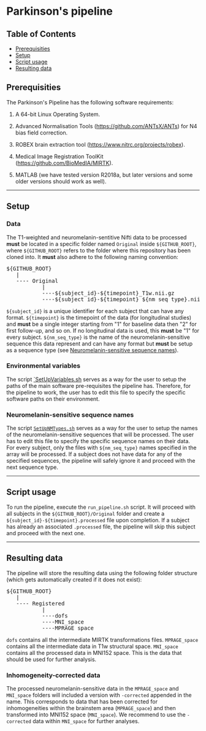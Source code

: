 # Parkinson's pipeline

## Table of Contents

* [Prerequisities](#prerequisities)
* [Setup](#setup)
* [Script usage](#script-usage)
* [Resulting data](#resulting-data)

<a id="prerequisities"></a>
## Prerequisities

The Parkinson's Pipeline has the following software requirements:

1. A 64-bit Linux Operating System.

2. Advanced Normalisation Tools (https://github.com/ANTsX/ANTs) for N4 bias field correction.

3. ROBEX brain extraction tool (https://www.nitrc.org/projects/robex).

4. Medical Image Registration ToolKit (https://github.com/BioMedIA/MIRTK).

5. MATLAB (we have tested version R2018a, but later versions and some older versions should work as well).

-----

<a id="setup"></a>
## Setup

### Data

The T1-weighted and neuromelanin-sentitive Nifti data to be processed **must** be located in a specific folder named `Original` inside `${GITHUB_ROOT}`, where `${GITHUB_ROOT}` refers to the folder where this repository has been cloned into. It **must** also adhere to the following naming convention:

<pre>
${GITHUB_ROOT}
   |
   ---- Original
           |
           ----${subject_id}-${timepoint}_T1w.nii.gz
           ----${subject_id}-${timepoint}_${nm_seq_type}.nii.gz
</pre>

`${subject_id}` is a unique identifier for each subject that can have any format.
`${timepoint}` is the timepoint of the data (for longitudinal studies) and **must** be a single integer starting from "1" for baseline data then "2" for first follow-up, and so on. If no longitudinal data is used, this **must** be "1" for every subject.
`${nm_seq_type}` is the name of the neuromelanin-sensitive sequence this data represent and can have any format but **must** be setup as a sequence type (see [Neuromelanin-sensitive sequence names](#neuromelanin-sensitive-sequence-names)).

### Environmental variables

The script [`SetUpVariables.sh](https://github.com/SPMIC-UoN/parkinsons_pipeline/blob/main/setup/SetUpVariables.sh) serves as a way for the user to setup the paths of the main software pre-requisites the pipeline has. Therefore, for the pipeline to work, the user has to edit this file to specify the specific software paths on their environment.

<a id="neuromelanin-sensitive-sequence-names"></a>
### Neuromelanin-sensitive sequence names

The script [`SetUpNMTypes.sh`](https://github.com/SPMIC-UoN/parkinsons_pipeline/blob/main/setup/SetUpNMTypes.sh) serves as a way for the user to setup the names of the neuromelanin-sensitive sequences that will be processed. The user has to edit this file to specify the specific sequence names on their data. For every subject, only the files with `${nm_seq_type}` names specified in the array will be processed. If a subject does not have data for any of the specified sequences, the pipeline will safely ignore it and proceed with the next sequence type.

-----

<a id="script-usage"></a>
## Script usage

To run the pipeline, execute the `run_pipeline.sh` script. It will proceed with all subjects in the `${GITHUB_ROOT}/Original` folder and create a `${subject_id}-${timepoint}.processed` file upon completion. If a subject has already an associated `.processed` file, the pipeline will skip this subject and proceed with the next one.

-----

<a id="resulting-data"></a>
## Resulting data

The pipeline will store the resulting data using the following folder structure (which gets automatically created if it does not exist):

<pre>
${GITHUB_ROOT}
   |
   ---- Registered
           |
           ----dofs
           ----MNI_space
           ----MPRAGE_space
</pre>

`dofs` contains all the intermediate MIRTK transformations files.
`MPRAGE_space` contains all the intermediate data in T1w structural space.
`MNI_space` contains all the processed data in MNI152 space. This is the data that should be used for further analysis.

### Inhomogeneity-corrected data

The processed neuromelanin-sensitive data in the `MPRAGE_space` and `MNI_space` folders will included a version with `-corrected` appended in the name. This corresponds to data that has been corrected for inhomogeneities within the brainstem area (`MPRAGE_space`) and then transformed into MNI152 space (`MNI_space`). We recommend to use the `-corrected` data within `MNI_space` for further analyses.